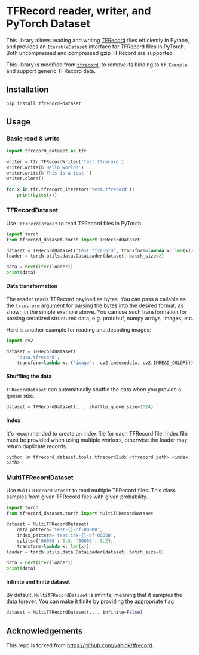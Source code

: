 # TFRecord reader, writer, and PyTorch Dataset

This library allows reading and writing [TFRecord](https://www.tensorflow.org/tutorials/load_data/tfrecord#tfrecords_format_details) files efficiently in Python, and provides an `IterableDataset` interface for TFRecord files in PyTorch. Both uncompressed and compressed gzip TFRecord are supported.

This library is modified from [`tfrecord`](https://pypi.org/project/tfrecord/), to remove its binding to `tf.Example` and support generic TFRecord data.

## Installation

```shell
pip install tfrecord-dataset
```

<!--
```shell
# Install locally:
git clone https://github.com/chaiko/tfrecord_dataset
cd tfrecord_dataset
pip install --editable .

# Release
python -m build
python -m twine upload dist/*
```
-->

## Usage

### Basic read & write

```python
import tfrecord_dataset as tfr

writer = tfr.TFRecordWriter('test.tfrecord')
writer.write(b'Hello world!')
writer.write(b'This is a test.')
writer.close()

for x in tfr.tfrecord_iterator('test.tfrecord'):
    print(bytes(x))
```

### TFRecordDataset

Use `TFRecordDataset` to read TFRecord files in PyTorch.

```python
import torch
from tfrecord_dataset.torch import TFRecordDataset

dataset = TFRecordDataset('test.tfrecord', transform=lambda x: len(x))
loader = torch.utils.data.DataLoader(dataset, batch_size=2)

data = next(iter(loader))
print(data)
```

#### Data transformation

The reader reads TFRecord payload as bytes. You can pass a callable as the
`transform` argument for parsing the bytes into the desired format, as
shown in the simple example above. You can use such transformation for parsing
serialized structured data, e.g. protobuf, numpy arrays, images, etc.

Here is another example for reading and decoding images:

```python
import cv2

dataset = TFRecordDataset(
    'data.tfrecord',
    transform=lambda x: {'image':  cv2.imdecode(x, cv2.IMREAD_COLOR)})
```

#### Shuffling the data

`TFRecordDataset` can automatically shuffle the data when you provide a queue size.

```python
dataset = TFRecordDataset(..., shuffle_queue_size=1024)
```

#### Index

It's recommended to create an index file for each TFRecord file. Index file must be provided when using multiple workers, otherwise the loader may return duplicate records.
```
python -m tfrecord_dataset.tools.tfrecord2idx <tfrecord path> <index path>
```

### MultiTFRecordDataset

Use `MultiTFRecordDataset` to read multiple TFRecord files. This class samples from given TFRecord files with given probability.

```python
import torch
from tfrecord_dataset.torch import MultiTFRecordDataset

dataset = MultiTFRecordDataset(
    data_pattern='test-{}-of-00008',
    index_pattern='test.idx-{}-of-00008',
    splits={'00000': 0.8, '00003': 0.2},
    transform=lambda x: len(x))
loader = torch.utils.data.DataLoader(dataset, batch_size=8)

data = next(iter(loader))
print(data)
```

#### Infinite and finite dataset

By default, `MultiTFRecordDataset` is infinite, meaning that it samples the data forever. You can make it finite by providing the appropriate flag

```python
dataset = MultiTFRecordDataset(..., infinite=False)
```

## Acknowledgements

This repo is forked from https://github.com/vahidk/tfrecord.
